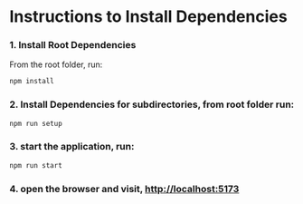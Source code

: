 # Instructions to Install Dependencies

### 1. Install Root Dependencies

From the root folder, run:

```bash
npm install
```

### 2. Install Dependencies for subdirectories, from root folder run:

```bash
npm run setup
```

### 3. start the application, run:

```bash
npm run start
```

### 4. open the browser and visit, [http://localhost:5173](http://localhost:5173)
